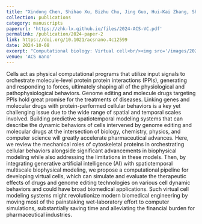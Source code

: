 ```yaml
---
title: "Xindong Chen, Shihao Xu, Bizhu Chu, Jing Guo, Hui-Kai Zhang, Shuyi Sun, Le Song, Xi-Qiao Feng. (2024). Applying Spatiotemporal Modeling of Cell Dynamics to Accelerate Drug Development. ACS nano, 18, 29311-29336"
collection: publications
category: manuscripts
paperurl: 'https://zhk-lx.github.io/files/2024-ACS-VC.pdf'
permalink: /publication/2024-paper-2
link: https://doi.org/10.1021/acsnano.4c12599
date: 2024-10-08
excerpt: "Computational biology: Virtual cell<br/><img src='/images/2024-ACS-VC.png'>"
venue: 'ACS nano'
---
```


Cells act as physical computational programs that utilize input signals to orchestrate molecule-level protein protein interactions (PPIs), generating and responding to forces, ultimately shaping all of the physiological and pathophysiological behaviors. Genome editing and molecule drugs targeting PPIs hold great promise for the treatments of diseases. Linking genes and molecular drugs with protein-performed cellular behaviors is a key yet challenging issue due to the wide range of spatial and temporal scales involved. Building predictive spatiotemporal modeling systems that can describe the dynamic behaviors of cells intervened by genome editing and molecular drugs at the intersection of biology, chemistry, physics, and computer science will greatly accelerate pharmaceutical advances. Here, we review the mechanical roles of cytoskeletal proteins in orchestrating cellular behaviors alongside significant advancements in biophysical modeling while also addressing the limitations in these models. Then, by integrating generative artificial intelligence (AI) with spatiotemporal multiscale biophysical modeling, we propose a computational pipeline for developing virtual cells, which can simulate and evaluate the therapeutic effects of drugs and genome editing technologies on various cell dynamic behaviors and could have broad biomedical applications. Such virtual cell modeling systems might revolutionize modern biomedical engineering by moving most of the painstaking wet-laboratory effort to computer simulations, substantially saving time and alleviating the financial burden for pharmaceutical industries.